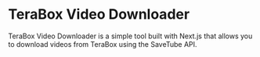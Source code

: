 # TeraBox Video Downloader

TeraBox Video Downloader is a simple tool built with Next.js that allows you to download videos from TeraBox using the SaveTube API.
